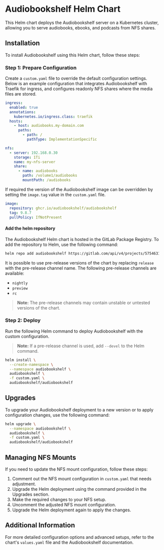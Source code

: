# Audiobookshelf Helm Chart

This Helm chart deploys the Audiobookshelf server on a Kubernetes cluster, allowing you to serve audiobooks, ebooks, and podcasts from NFS shares.

## Installation

To install Audiobookshelf using this Helm chart, follow these steps:

### Step 1: Prepare Configuration

Create a `custom.yaml` file to override the default configuration settings. Below is an example configuration that integrates Audiobookshelf with Traefik for ingress, and configures readonly NFS shares where the media files are stored.

```yaml
ingress:
  enabled: true
  annotations:
    kubernetes.io/ingress.class: traefik
  hosts:
    - host: audiobooks.my-domain.com
      paths:
        - path: /
          pathType: ImplementationSpecific

nfs:
  - server: 192.168.0.30
    storage: 1Ti
    name: my-nfs-server
    share:
      - name: audiobooks
        path: /volume1/audiobooks
        mountPath: /audiobooks
```

If required the version of the Audiobookshelf image can be overridden by setting the `image.tag` value in the `custom.yaml` file.

```yaml
image:
  repository: ghcr.io/audiobookshelf/audiobookshelf
  tag: 9.8.7
  pullPolicy: IfNotPresent
```

#### Add the helm repository

The Audiobookshelf Helm chart is hosted in the GitLab Package Registry. To add the repository to Helm, use the following command:

```bash
helm repo add audiobookshelf https://gitlab.com/api/v4/projects/57546317/packages/helm/release
```

It is possible to use pre-release versions of the chart by replacing `release` with the pre-release channel name. The following pre-release channels are available:

- `nightly`
- `preview`
- `rc`

> **Note:** The pre-release channels may contain unstable or untested versions of the chart.

### Step 2: Deploy

Run the following Helm command to deploy Audiobookshelf with the custom configuration.

> **Note:** If a pre-release channel is used, add `--devel` to the Helm command.

```bash
helm install \
  --create-namespace \
  --namespace audiobookshelf \
  audiobookshelf \
  -f custom.yaml \
  audiobookshelf/audiobookshelf
```

## Upgrades

To upgrade your Audiobookshelf deployment to a new version or to apply configuration changes, use the following command:

```bash
helm upgrade \
  --namespace audiobookshelf \
  audiobookshelf \
  -f custom.yaml \
  audiobookshelf/audiobookshelf
```

## Managing NFS Mounts

If you need to update the NFS mount configuration, follow these steps:

1. Comment out the NFS mount configuration in `custom.yaml` that needs adjustment.
2. Upgrade the Helm deployment using the command provided in the Upgrades section.
3. Make the required changes to your NFS setup.
4. Uncomment the adjusted NFS mount configuration.
5. Upgrade the Helm deployment again to apply the changes.

## Additional Information

For more detailed configuration options and advanced setups, refer to the chart's `values.yaml` file and the Audiobookshelf documentation.

